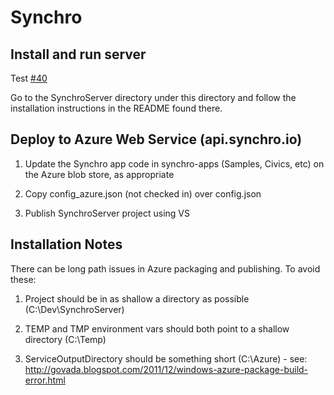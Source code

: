# Synchro

## Install and run server

Test [#40](//github.com/SynchroLabs/SynchroServer/issues/40)

Go to the SynchroServer directory under this directory and follow the installation instructions in the README found there.

## Deploy to Azure Web Service (api.synchro.io)

1) Update the Synchro app code in synchro-apps (Samples, Civics, etc) on the Azure blob store, as appropriate

2) Copy config_azure.json (not checked in) over config.json

3) Publish SynchroServer project using VS

## Installation Notes

There can be long path issues in Azure packaging and publishing.  To avoid these:

1) Project should be in as shallow a directory as possible (C:\Dev\SynchroServer)

2) TEMP and TMP environment vars should both point to a shallow directory (C:\Temp)

3) ServiceOutputDirectory should be something short (C:\Azure\) - see: http://govada.blogspot.com/2011/12/windows-azure-package-build-error.html
